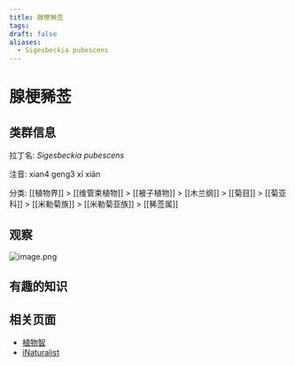 ```yaml
---
title: 腺梗豨莶
tags: 
draft: false
aliases:
  - Sigesbeckia pubescens
---
```

# 腺梗豨莶

## 类群信息

拉丁名: *Sigesbeckia pubescens*

注音: xian4 geng3 xī xiān

分类: [[植物界]] > [[维管束植物]] > [[被子植物]] > [[木兰纲]] > [[菊目]] > [[菊亚科]] > [[米勒菊族]] > [[米勒菊亚族]] > [[豨莶属]]

## 观察

![image.png](https://gotcha-picgo-bed.oss-cn-beijing.aliyuncs.com/20231230235223.png)


## 有趣的知识

## 相关页面

* [植物智](https://www.iplant.cn/info/%E8%85%BA%E6%A2%97%E8%B1%A8%E8%8E%B6)
* [iNaturalist](https://www.inaturalist.org/taxa/782886-Sigesbeckia-pubescens)